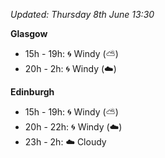 *Updated: Thursday 8th June 13:30*

**Glasgow**

* 15h - 19h: :cyclone: Windy (:partly_sunny:)
* 20h - 2h: :cyclone: Windy (:cloud:)

**Edinburgh**

* 15h - 19h: :cyclone: Windy (:partly_sunny:)
* 20h - 22h: :cyclone: Windy (:cloud:)
* 23h - 2h: :cloud: Cloudy
